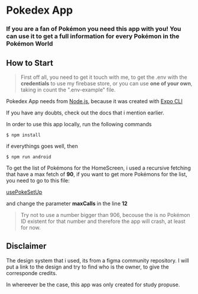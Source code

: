 # Pokedex App

### If you are a fan of Pokémon you need this app with you! You can use it to get a full information for every Pokémon in the Pokémon World

## How to Start

> First off all, you need to get it touch with me, to get the .env with the **credentials** to use my firebase store, or you can use **one of your own**, taking in count the ".env-example" file.

Pokedex App needs from [Node.js](https://nodejs.org/), because it was created with [Expo CLI](https://docs.expo.dev/get-started/installation/)

If you have any doubts, check out the docs that i mention earlier.

In order to use this app locally, run the following commands

```
$ npm install
```

if everythings goes well, then

```
$ npm run android
```

To get the list of Pokémons for the HomeScreen, i used a recursive fetching that have a max fetch of **90**, if you want to get more Pokémons for the list, you need to go to this file:

[usePokeSetUp](https://github.com/abonvicini/pokedex-app/blob/main/hooks/usePokeSetUp.jsx)

and change the parameter **maxCalls** in the line **12**

> Try not to use a number bigger than 906, becouse the is no Pokémon ID existent for that number and therefore the app will crash, at least for now.

## Disclaimer

The design system that i used, its from a figma community repository. I will put a link to the design and try to find who is the owner, to give the corresponde credits.

In whereever be the case, this app was only created for study propuse.
